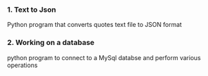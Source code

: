 ### 1. Text to Json

Python program that converts quotes text file to JSON format

### 2. Working on a database

python program to connect to a MySql databse and perform various operations


